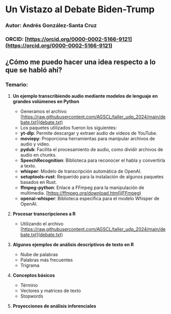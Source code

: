 # Un Vistazo al Debate Biden-Trump

### Autor: Andrés González-Santa Cruz
### ORCID: [https://orcid.org/0000-0002-5166-9121](https://orcid.org/0000-0002-5166-9121)

## ¿Cómo me puedo hacer una idea respecto a lo que se habló ahí?

### Temario:

1. **Un ejemplo transcribiendo audio mediante modelos de lenguaje en grandes volúmenes en Python**
   - Generamos el archivo  [https://raw.githubusercontent.com/AGSCL/taller_udp_2024/main/debate.txt](debate.txt)
   - Los paquetes utilizados fueron los siguientes:
   - **yt-dlp**: Permite descargar y extraer audio de videos de YouTube.
   - **moviepy**: Proporciona herramientas para manipular archivos de audio y video.
   - **pydub**: Facilita el procesamiento de audio, como dividir archivos de audio en chunks.
   - **SpeechRecognition**: Biblioteca para reconocer el habla y convertirla a texto.
   - **whisper**: Modelo de transcripción automática de OpenAI.
   - **setuptools-rust**: Requerido para la instalación de algunos paquetes basados en Rust.
   - **ffmpeg-python**: Enlace a FFmpeg para la manipulación de multimedia. [https://ffmpeg.org/download.html](FFmpeg)
   - **openai-whisper**: Biblioteca específica para el modelo Whisper de OpenAI.

2. **Procesar transcripciones a R**
   - Utilizando el archivo [https://raw.githubusercontent.com/AGSCL/taller_udp_2024/main/debate.txt](debate.txt)

3. **Algunos ejemplos de análisis descriptivos de texto en R**
   - Nube de palabras
   - Palabras más frecuentes
   - Trigrama

4. **Conceptos básicos**
   - Término
   - Vectores y matrices de texto
   - Stopwords

5. **Proyecciones de análisis inferenciales**
